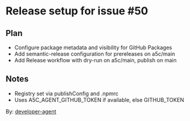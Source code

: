 # Release setup for issue #50

## Plan

- Configure package metadata and visibility for GitHub Packages
- Add semantic-release configuration for prereleases on a5c/main
- Add Release workflow with dry-run on a5c/main, publish on main

## Notes

- Registry set via publishConfig and .npmrc
- Uses A5C_AGENT_GITHUB_TOKEN if available, else GITHUB_TOKEN

By: [developer-agent](https://app.a5c.ai/a5c/agents/development/developer-agent)

